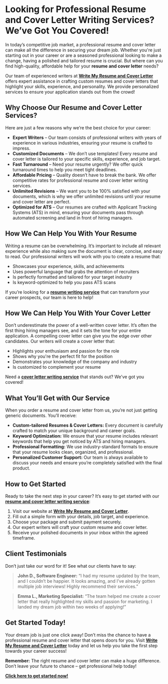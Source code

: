 # Looking for Professional Resume and Cover Letter Writing Services? We’ve Got You Covered!

In today’s competitive job market, a professional resume and cover letter can make all the difference in securing your dream job. Whether you're just starting out in your career or are a seasoned professional looking to make a change, having a polished and tailored resume is crucial. But where can you find high-quality, affordable help for your **resume and cover letter** needs?

Our team of experienced writers at [**Write My Resume and Cover Letter**](https://tinyurl.com/topessay?keyword=write+my+resume+and+cover+letter) offers expert assistance in crafting custom resumes and cover letters that highlight your skills, experience, and personality. We provide personalized services to ensure your application stands out from the crowd!

## Why Choose Our Resume and Cover Letter Services?

Here are just a few reasons why we’re the best choice for your career:

- **Expert Writers** – Our team consists of professional writers with years of experience in various industries, ensuring your resume is crafted to impress.
- **Customized Documents** – We don’t use templates! Every resume and cover letter is tailored to your specific skills, experience, and job target.
- **Fast Turnaround** – Need your resume urgently? We offer quick turnaround times to help you meet tight deadlines.
- **Affordable Pricing** – Quality doesn’t have to break the bank. We offer competitive rates for professional resume and cover letter writing services.
- **Unlimited Revisions** – We want you to be 100% satisfied with your documents, which is why we offer unlimited revisions until your resume and cover letter are perfect.
- **Optimized for ATS** – Our resumes are crafted with Applicant Tracking Systems (ATS) in mind, ensuring your documents pass through automated screening and land in front of hiring managers.

## How We Can Help You With Your Resume

Writing a resume can be overwhelming. It’s important to include all relevant experience while also making sure the document is clear, concise, and easy to read. Our professional writers will work with you to create a resume that:

- Showcases your experience, skills, and achievements
- Uses powerful language that grabs the attention of recruiters
- Is perfectly formatted and tailored for your target industry
- Is keyword-optimized to help you pass ATS scans

If you’re looking for a [**resume writing service**](https://tinyurl.com/topessay?keyword=write+my+resume+and+cover+letter) that can transform your career prospects, our team is here to help!

## How We Can Help You With Your Cover Letter

Don’t underestimate the power of a well-written cover letter. It’s often the first thing hiring managers see, and it sets the tone for your entire application. A compelling cover letter can give you the edge over other candidates. Our writers will create a cover letter that:

- Highlights your enthusiasm and passion for the role
- Shows why you're the perfect fit for the position
- Demonstrates your knowledge of the company and industry
- Is customized to complement your resume

Need a [**cover letter writing service**](https://tinyurl.com/topessay?keyword=write+my+resume+and+cover+letter) that stands out? We’ve got you covered!

## What You’ll Get with Our Service

When you order a resume and cover letter from us, you’re not just getting generic documents. You’ll receive:

- **Custom-tailored Resumes & Cover Letters:** Every document is carefully crafted to match your unique background and career goals.
- **Keyword Optimization:** We ensure that your resume includes relevant keywords that help you get noticed by ATS and hiring managers.
- **Professional Formatting:** We use industry-standard formats to ensure that your resume looks clean, organized, and professional.
- **Personalized Customer Support:** Our team is always available to discuss your needs and ensure you’re completely satisfied with the final product.

## How to Get Started

Ready to take the next step in your career? It’s easy to get started with our [**resume and cover letter writing service**](https://tinyurl.com/topessay?keyword=write+my+resume+and+cover+letter):

1. Visit our website at [**Write My Resume and Cover Letter**](https://tinyurl.com/topessay?keyword=write+my+resume+and+cover+letter).
2. Fill out a simple form with your details, job target, and experience.
3. Choose your package and submit payment securely.
4. Our expert writers will craft your custom resume and cover letter.
5. Receive your polished documents in your inbox within the agreed timeframe.

## Client Testimonials

Don’t just take our word for it! See what our clients have to say:

> **John D., Software Engineer:** “I had my resume updated by the team, and I couldn’t be happier. It looks amazing, and I’ve already gotten multiple job interviews! Highly recommend their services.”

> **Emma L., Marketing Specialist:** “The team helped me create a cover letter that really highlighted my skills and passion for marketing. I landed my dream job within two weeks of applying!”

## Get Started Today!

Your dream job is just one click away! Don’t miss the chance to have a professional resume and cover letter that opens doors for you. Visit [**Write My Resume and Cover Letter**](https://tinyurl.com/topessay?keyword=write+my+resume+and+cover+letter) today and let us help you take the first step towards your career success!

**Remember:** The right resume and cover letter can make a huge difference. Don’t leave your future to chance – get professional help today!

[**Click here to get started now!**](https://tinyurl.com/topessay?keyword=write+my+resume+and+cover+letter)
